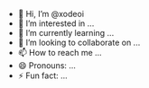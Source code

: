 - 👋 Hi, I’m @xodeoi
- 👀 I’m interested in ...
- 🌱 I’m currently learning ...
- 💞️ I’m looking to collaborate on ...
- 📫 How to reach me ...
- 😄 Pronouns: ...
- ⚡ Fun fact: ...

<!---
xodeoi/xodeoi is a ✨ special ✨ repository because its `README.md` (this file) appears on your GitHub profile.
You can click the Preview link to take a look at your changes.
--->
